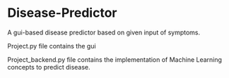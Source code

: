 # Disease-Predictor

A gui-based disease predictor based on given input of symptoms.

Project.py file contains the gui

Project_backend.py file contains the implementation of Machine Learning concepts to predict disease.
